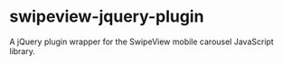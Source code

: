 swipeview-jquery-plugin
=======================

A jQuery plugin wrapper for the SwipeView mobile carousel JavaScript library.
